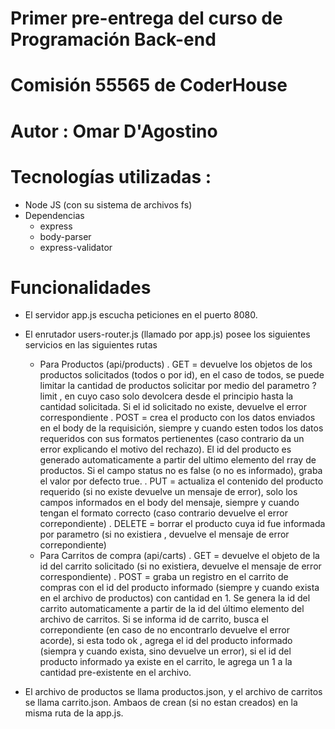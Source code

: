 # Primer pre-entrega del curso de Programación Back-end
# Comisión 55565  de CoderHouse

# Autor : Omar D'Agostino

# Tecnologías utilizadas : 
- Node JS (con su sistema de archivos fs)
- Dependencias 
    - express
    - body-parser
    - express-validator

# Funcionalidades 

- El servidor app.js escucha peticiones en el puerto 8080.

- El enrutador users-router.js (llamado por app.js) posee los siguientes servicios en las siguientes rutas 
    * Para Productos (api/products)
        . GET = devuelve los objetos de los productos solicitados (todos o por id), en el caso de todos, se puede limitar la cantidad de productos solicitar por medio del parametro ? limit , en cuyo caso solo devolcera desde el principio hasta la cantidad solicitada. Si el id solicitado no existe, devuelve el error correspondiente
        . POST = crea el producto con los datos enviados en el body de la requisición, siempre y cuando esten todos los datos requeridos con sus formatos pertienentes (caso contrario da un error explicando el motivo del rechazo). El id del producto es generado automaticamente a partir del ultimo elemento del rray de productos. Si el campo status no es false (o no es informado), graba el valor por defecto true.
        . PUT = actualiza el contenido del producto requerido (si no existe devuelve un mensaje de error), solo los campos informados en el body del mensaje, siempre y cuando tengan el formato correcto (caso contrario devuelve el error correpondiente)
        . DELETE = borrar el producto cuya id fue informada por parametro (si no existiera , devuelve el mensaje de error correpondiente)
    * Para Carritos de compra (api/carts)
        . GET = devuelve el objeto de la id del carrito solicitado (si no existiera, devuelve el mensaje de error correspondiente)
        . POST = graba un registro en el carrito de compras con el id del producto informado (siempre y cuando exista en el archivo de productos) con cantidad en 1. Se genera la id del carrito automaticamente a partir de la id del último elemento del archivo de carritos. Si se informa id de carrito, busca el correpondiente (en caso de no encontrarlo devuelve el error acorde), si esta todo ok , agrega el id del producto informado (siempra y cuando exista, sino devuelve un error), si el id del producto informado ya existe en el carrito, le agrega un 1 a la cantidad pre-existente en el archivo.

- El archivo de productos se llama productos.json, y el archivo de carritos se llama carrito.json. Ambaos de crean (si no estan creados) en la misma ruta de la app.js.